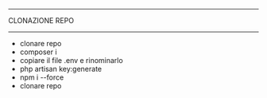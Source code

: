 ******************************************
CLONAZIONE REPO
******************************************

<ul>
    <li>clonare repo</li>
    <li>composer i</li>
    <li>copiare il file .env e rinominarlo</li>
    <li>php artisan key:generate</li>
    <li>npm i --force</li>
    <li>clonare repo</li>
</ul>
